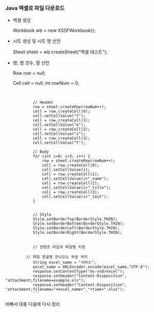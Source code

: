 ### Java 엑셀로 파일 다운로드

  

* 엑셀 생성

  Workbook wb = new XSSFWorkbook();

* 시트 생성 및 시트 명 선언

  Sheet sheet = wb.createSheet("엑셀 테스트");

* 행, 행 갯수, 열 선언

  Row row = null;

  Cell cell = null;
  int rowNum = 0;

​		    		        

		        // Header
		        row = sheet.createRow(rowNum++);
		        cell = row.createCell(0);
		        cell.setCellValue("t");
		        cell = row.createCell(1);
		        cell.setCellValue("e");
		        cell = row.createCell(2);
		        cell.setCellValue("s");
		        cell = row.createCell(3);
		        cell.setCellValue("t");
	
		        // Body
		        for (int i=0; i<3; i++) {
		            row = sheet.createRow(rowNum++);
		            cell = row.createCell(0);
		            cell.setCellValue(i);
		            cell = row.createCell(1);
		            cell.setCellValue(i+"_name");
		            cell = row.createCell(2);
		            cell.setCellValue(i+"_title");
		            cell = row.createCell(3);
		            cell.setCellValue(i+"_test");
		        }
			
			 
		        // Style
		        Style.setBorderTop(BorderStyle.THIN);
		        Style.setBorderBottom(BorderStyle.THIN);
		        Style.setBorderLeft(BorderStyle.THIN);
		        Style.setBorderRight(BorderStyle.THIN);
			
			
		        // 컨텐츠 타입과 파일명 지정
		        
		 	 // 파일 한글명 안나오는 부분 처리 
		        String excel_name = "서비스";
		        excel_name = URLEncoder.encode(excel_name,"UTF-8");
		        response.setContentType("ms-vnd/excel");
		        response.setHeader("Content-Disposition", "attachment;filename=example.xls");
		        response.setHeader("Content-Disposition", "attachment;filename="+excel_name+"_"+time+".xlsx");
	     		```

바빠서 대충 다음에 다시 정리
